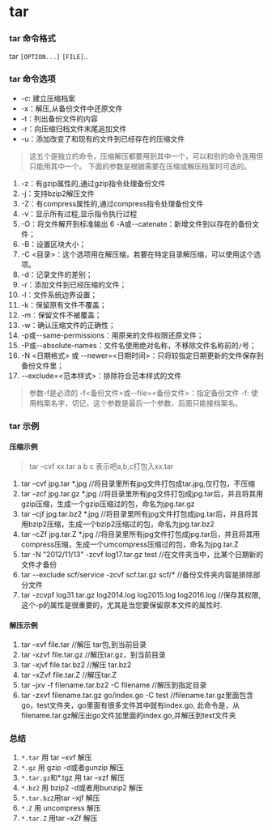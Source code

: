 # tar 

### tar 命令格式

tar `[OPTION...]` `[FILE]`..

### tar 命令选项

- -c: 建立压缩档案
- -x：解压,从备份文件中还原文件
- -t：列出备份文件的内容
- -r：向压缩归档文件末尾追加文件 
- -u：添加改变了和现有的文件到已经存在的压缩文件

> 这五个是独立的命令，压缩解压都要用到其中一个，可以和别的命令连用但只能用其中一个。
> 下面的参数是根据需要在压缩或解压档案时可选的。

1. -z：有gzip属性的,通过gzip指令处理备份文件
2. -j：支持bzip2解压文件
3. -Z：有compress属性的,通过compress指令处理备份文件
4. -v：显示所有过程,显示指令执行过程
5. -O：将文件解开到标准输出
6 -A或--catenate：新增文件到以存在的备份文件；
7. -B：设置区块大小；
8. -C <目录>：这个选项用在解压缩，若要在特定目录解压缩，可以使用这个选项。
9. -d：记录文件的差别；
10. -r：添加文件到已经压缩的文件；
11. -l：文件系统边界设置；
12. -k：保留原有文件不覆盖；
13. -m：保留文件不被覆盖；
14. -w：确认压缩文件的正确性；
15. -p或--same-permissions：用原来的文件权限还原文件；
16. -P或--absolute-names：文件名使用绝对名称，不移除文件名称前的`/`号；
17. -N <日期格式> 或 --newer=<日期时间>：只将较指定日期更新的文件保存到备份文件里；
18. --exclude=<范本样式>：排除符合范本样式的文件

> 参数-f是必须的  -f<备份文件>或--file=<备份文件>：指定备份文件
> -f: 使用档案名字，切记，这个参数是最后一个参数，后面只能接档案名。

### tar 示例

#### 压缩示例

> tar –cvf xx.tar  a b c     表示吧a,b,c打包入xx.tar

1. tar –cvf jpg.tar *.jpg     //将目录里所有jpg文件打包成tar.jpg,仅打包，不压缩
2. tar –zcf jpg.tar.gz *.jpg  //将目录里所有jpg文件打包成jpg.tar后，并且将其用gzip压缩，生成一个gzip压缩过的包，命名为jpg.tar.gz
3. tar –cjf jpg.tar.bz2 *.jpg //将目录里所有jpg文件打包成jpg.tar后，并且将其用bzip2压缩，生成一个bzip2压缩过的包，命名为jpg.tar.bz2
4. tar –cZf jpg.tar.Z *.jpg   //将目录里所有jpg文件打包成jpg.tar后，并且将其用compress压缩，生成一个umcompress压缩过的包，命名为jpg.tar.Z
5. tar -N "2012/11/13" -zcvf log17.tar.gz test  //在文件夹当中，比某个日期新的文件才备份
6. tar --exclude scf/service -zcvf scf.tar.gz scf/*    //备份文件夹内容是排除部分文件
7. tar -zcvpf log31.tar.gz log2014.log log2015.log log2016.log  //保存其权限,这个-p的属性是很重要的，尤其是当您要保留原本文件的属性时.

#### 解压示例

1. tar –xvf file.tar //解压 tar包,到当前目录
2. tar -xzvf file.tar.gz //解压tar.gz，到当前目录
3. tar -xjvf file.tar.bz2   //解压 tar.bz2
4. tar –xZvf file.tar.Z //解压tar.Z
5. tar -jxv -f filename.tar.bz2 -C filename //解压到指定目录
6. tar -zxvf filename.tar.gz go/index.go -C test //filename.tar.gz里面包含go，test文件夹，go里面有很多文件其中就有index.go,
此命令是，从filename.tar.gz解压出go文件加里面的index.go,并解压到test文件夹

### 总结

1. `*.tar` 用 tar –xvf 解压
2. `*.gz` 用 gzip -d或者gunzip 解压
3. `*.tar.gz`和*.tgz 用 tar –xzf 解压
4. `*.bz2` 用 bzip2 -d或者用bunzip2 解压
5. `*.tar.bz2`用tar –xjf 解压
6. `*.Z` 用 uncompress 解压
7. `*.tar.Z` 用tar –xZf 解压